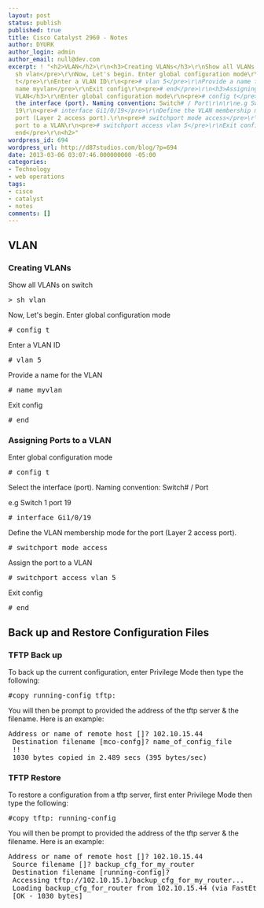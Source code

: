 ```yaml
---
layout: post
status: publish
published: true
title: Cisco Catalyst 2960 - Notes
author: DYURK
author_login: admin
author_email: null@dev.com
excerpt: ! "<h2>VLAN</h2>\r\n<h3>Creating VLANs</h3>\r\nShow all VLANs on switch\r\n<pre>&gt;
  sh vlan</pre>\r\nNow, Let's begin. Enter global configuration mode\r\n<pre># config
  t</pre>\r\nEnter a VLAN ID\r\n<pre># vlan 5</pre>\r\nProvide a name for the VLAN\r\n<pre>#
  name myvlan</pre>\r\nExit config\r\n<pre># end</pre>\r\n<h3>Assigning Ports to a
  VLAN</h3>\r\nEnter global configuration mode\r\n<pre># config t</pre>\r\nSelect
  the interface (port). Naming convention: Switch# / Port\r\n\r\ne.g Switch 1 port
  19\r\n<pre># interface Gi1/0/19</pre>\r\nDefine the VLAN membership mode for the
  port (Layer 2 access port).\r\n<pre># switchport mode access</pre>\r\nAssign the
  port to a VLAN\r\n<pre># switchport access vlan 5</pre>\r\nExit config\r\n<pre>#
  end</pre>\r\n<h2>"
wordpress_id: 694
wordpress_url: http://d87studios.com/blog/?p=694
date: 2013-03-06 03:07:46.000000000 -05:00
categories:
- Technology
- web operations
tags:
- cisco
- catalyst
- notes
comments: []
---
```

<h2>VLAN</h2>
<h3>Creating VLANs</h3>
Show all VLANs on switch
<pre>&gt; sh vlan</pre>
Now, Let's begin. Enter global configuration mode
<pre># config t</pre>
Enter a VLAN ID
<pre># vlan 5</pre>
Provide a name for the VLAN
<pre># name myvlan</pre>
Exit config
<pre># end</pre>
<h3>Assigning Ports to a VLAN</h3>
Enter global configuration mode
<pre># config t</pre>
Select the interface (port). Naming convention: Switch# / Port

e.g Switch 1 port 19
<pre># interface Gi1/0/19</pre>
Define the VLAN membership mode for the port (Layer 2 access port).
<pre># switchport mode access</pre>
Assign the port to a VLAN
<pre># switchport access vlan 5</pre>
Exit config
<pre># end</pre>
<h2><a id="more"></a><a id="more-694"></a></h2>
<h2>Back up and Restore Configuration Files</h2>
<h3>TFTP Back up</h3>
To back up the current configuration, enter Privilege Mode then type the following:
<pre>#copy running-config tftp:</pre>
You will then be prompt to provided the address of the tftp server &amp; the filename. Here is an example:
<pre>Address or name of remote host []? 102.10.15.44
 Destination filename [mco-confg]? name_of_config_file
 !!
 1030 bytes copied in 2.489 secs (395 bytes/sec)</pre>
<h3>TFTP Restore</h3>
To restore a configuration from a tftp server, first enter Privilege Mode then type the following:
<pre>#copy tftp: running-config</pre>
You will then be prompt to provided the address of the tftp server &amp; the filename. Here is an example:
<pre>Address or name of remote host []? 102.10.15.44
 Source filename []? backup_cfg_for_my_router
 Destination filename [running-config]?
 Accessing tftp://102.10.15.1/backup_cfg_for_my_router...
 Loading backup_cfg_for_router from 102.10.15.44 (via FastEthernet0/0): !
 [OK - 1030 bytes]</pre>
